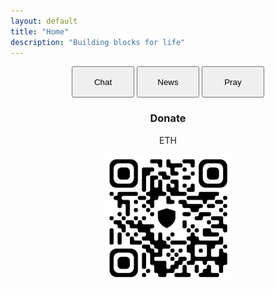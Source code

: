 ```yaml
---
layout: default
title: "Home"
description: "Building blocks for life"
---
```

<center>
  <a href="https://chat.mu.xyz"><button style="height: 50px; width: 100px; cursor: pointer;">Chat</button></a>
  <a href="https://news.mu.xyz"><button style="height: 50px; width: 100px; cursor: pointer;">News</button></a>
  <a href="https://pray.mu.xyz"><button style="height: 50px; width: 100px; cursor: pointer;">Pray</button></a>

  <h3>Donate</h3>
  <p>ETH</p>
  <img src="images/Screenshot_20240222-185412.png" style="width: 200px; height: auto;" >
</center>
